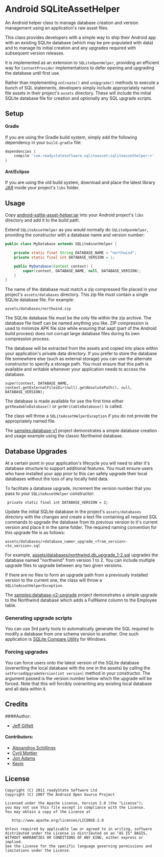 Android SQLiteAssetHelper
=========================

An Android helper class to manage database creation and version management using an application's raw asset files.

This class provides developers with a simple way to ship their Android app with an existing SQLite database (which may be pre-populated with data) and to manage its initial creation and any upgrades required with subsequent version releases.

It is implemented as an extension to `SQLiteOpenHelper`, providing an efficient way for `ContentProvider` implementations to defer opening and upgrading the database until first use.

Rather than implementing `onCreate()` and `onUpgrade()` methods to execute a bunch of SQL statements, developers simply include appropriately named file assets in their project's `assets` directory. These will include the initial SQLite database file for creation and optionally any SQL upgrade scripts.

Setup
-----

#### Gradle

If you are using the Gradle build system, simply add the following dependency in your `build.gradle` file:

```groovy
dependencies {
    compile 'com.readystatesoftware.sqliteasset:sqliteassethelper:+'
}
```

#### Ant/Eclipse

If you are using the old build system, download and place the latest library [JAR][1] inside your project's `libs` folder.


Usage
-----

Copy [android-sqlite-asset-helper.jar](https://github.com/jgilfelt/android-sqlite-asset-helper/blob/master/lib/android-sqlite-asset-helper.jar?raw=true) into your Android project's `libs` directory and add it to the build path.

Extend `SQLiteAssetHelper` as you would normally do `SQLiteOpenHelper`, providing the constructor with a database name and version number:

```java
public class MyDatabase extends SQLiteAssetHelper {

    private static final String DATABASE_NAME = "northwind";
    private static final int DATABASE_VERSION = 1;

    public MyDatabase(Context context) {
	    super(context, DATABASE_NAME, null, DATABASE_VERSION);
    }
}
```

The name of the database must match a zip compressed file placed in your project's `assets/databases` directory. This zip file must contain a single SQLite database file. For example:

    assets/databases/northwind.zip

The SQLite database file must be the only file within the zip archive. The database file itself can be named anything you like. ZIP compression is used to minimize APK file size while ensuring that aapt (part of the Android build process) does not corrupt large database files during its own compression process.

The database will be extracted from the assets and copied into place within your application's private data directory. If you prefer to store the database file somewhere else (such as external storage) you can use the alternate constructor to specify a storage path. You must ensure that this path is available and writable whenever your application needs to access the database.

    super(context, DATABASE_NAME, context.getExternalFilesDir(null).getAbsolutePath(), null, DATABASE_VERSION);

The database is made available for use the first time either `getReadableDatabase()` or `getWritableDatabase()` is called.

The class will throw a `SQLiteAssetHelperException` if you do not provide the appropriately named file.

The [samples:database-v1](https://github.com/jgilfelt/android-sqlite-asset-helper/tree/v2/samples/database-v1) project demonstrates a simple database creation and usage example using the classic Northwind database.

Database Upgrades
-----------------

At a certain point in your application's lifecycle you will need to alter it's database structure to support additional features. You must ensure users who have installed your app prior to this can safely upgrade their local databases without the loss of any locally held data.

To facilitate a database upgrade, increment the version number that you pass to your `SQLiteAssetHelper` constructor:

     private static final int DATABASE_VERSION = 2;

Update the initial SQLite database in the project's `assets/databases` directory with the changes and create a text file containing all required SQL commands to upgrade the database from its previous version to it's current version and place it in the same folder. The required naming convention for this upgrade file is as follows:

    assets/databases/<database_name>_upgrade_<from_version>-<to_version>.sql

For example, [assets/databases/northwind.db_upgrade_1-2.sql](https://github.com/jgilfelt/android-sqlite-asset-helper/blob/v2/samples/database-v2-upgrade/assets/databases/northwind.db_upgrade_1-2.sql) upgrades the database named "northwind" from version 1 to 2. You can include multiple upgrade files to upgrade between any two given versions.

If there are no files to form an upgrade path from a previously installed version to the current one, the class will throw a `SQLiteAssetHelperException`.

The [samples:database-v2-upgrade](https://github.com/jgilfelt/android-sqlite-asset-helper/tree/v2/samples/database-v2-upgrade) project demonstrates a simple upgrade to the Northwind database which adds a FullName column to the Employee table.

### Generating upgrade scripts

You can use 3rd party tools to automatically generate the SQL required to modify a database from one schema version to another. One such application is [SQLite Compare Utility](http://www.codeproject.com/KB/database/SQLiteCompareUtility.aspx) for Windows.

### Forcing upgrades

You can force users onto the latest version of the SQLite database (overwriting the local database with the one in the assets) by calling the `setForcedUpgradeVersion(int version)` method in your constructor. The argument passed is the version number below which the upgrade will be forced. Note that this will forcibly overwriting any existing local database and all data within it.

Credits
-------

####Author:

  * [Jeff Gilfelt](https://github.com/jgilfelt)

#### Contributors:

  * [Alexandros Schillings](https://github.com/alt236)
  * [Cyril Mottier](https://github.com/cyrilmottier)
  * [Jon Adams](https://github.com/jon-adams)
  * [Kevin](https://github.com/kevinchai)

License
-------

    Copyright (C) 2011 readyState Software Ltd
    Copyright (C) 2007 The Android Open Source Project

    Licensed under the Apache License, Version 2.0 (the "License");
    you may not use this file except in compliance with the License.
    You may obtain a copy of the License at

       http://www.apache.org/licenses/LICENSE-2.0

    Unless required by applicable law or agreed to in writing, software
    distributed under the License is distributed on an "AS IS" BASIS,
    WITHOUT WARRANTIES OR CONDITIONS OF ANY KIND, either express or implied.
    See the License for the specific language governing permissions and
    limitations under the License.

 [1]: http://repository.sonatype.org/service/local/artifact/maven/redirect?r=central-proxy&g=com.readystatesoftware.sqliteasset&a=sqliteassethelper&v=LATEST&c=jar
